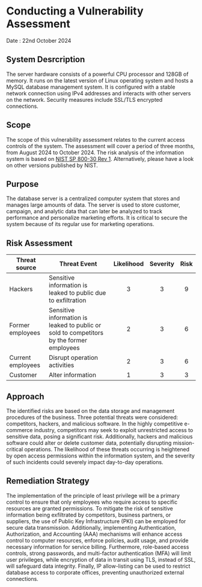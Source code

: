 # Conducting a Vulnerability Assessment

Date : 22nd October 2024

## System Desrcription
The server hardware consists of a powerful CPU processor and 128GB of memory. It runs on the latest version of Linux operating system and hosts a MySQL database management system. It is configured with a stable network connection using IPv4 addresses and interacts with other servers on the network. Security measures include SSL/TLS encrypted connections.   

## Scope
The scope of this vulnerability assessment relates to the current access controls of the system. The assessment will cover a period of three months, from August 2024 to October 2024. The risk analysis of the information system is based on [NIST SP 800-30 Rev 1](https://csrc.nist.gov/pubs/sp/800/30/r1/final). Alternatively, please have a look on other versions published by NIST. 

## Purpose
The database server is a centralized computer system that stores and manages large amounts of data. The server is used to store customer, campaign, and analytic data that can later be analyzed to track performance and personalize marketing efforts. It is critical to secure the system because of its regular use for marketing operations.

## Risk Assessment
| Threat source | Threat Event | Likelihood | Severity | Risk |
| --- | --- | :---: | :---: | :---: | 
| Hackers | Sensitive information is leaked to public due to exfiltration | 3 | 3 | 9|
| Former employees | Sensitive information is leaked to public or sold to competitors by the former employees | 2 | 3 | 6 |
| Current employees | Disrupt operation activities | 2 | 3 | 6 |
| Customer | Alter information | 1 | 3 | 3| 

## Approach 
The identified risks are based on the data storage and management procedures of the business. Three potential threats were considered: competitors, hackers, and malicious software. In the highly competitive e-commerce industry, competitors may seek to exploit unrestricted access to sensitive data, posing a significant risk. Additionally, hackers and malicious software could alter or delete customer data, potentially disrupting mission-critical operations. The likelihood of these threats occurring is heightened by open access permissions within the information system, and the severity of such incidents could severely impact day-to-day operations.

## Remediation Strategy
The implementation of the principle of least privilege will be a primary control to ensure that only employees who require access to specific resources are granted permissions. To mitigate the risk of sensitive information being exfiltrated by competitors, business partners, or suppliers, the use of Public Key Infrastructure (PKI) can be employed for secure data transmission. Additionally, implementing Authentication, Authorization, and Accounting (AAA) mechanisms will enhance access control to computer resources, enforce policies, audit usage, and provide necessary information for service billing. Furthermore, role-based access controls, strong passwords, and multi-factor authentication (MFA) will limit user privileges, while encryption of data in transit using TLS, instead of SSL, will safeguard data integrity. Finally, IP allow-listing can be used to restrict database access to corporate offices, preventing unauthorized external connections.
